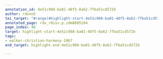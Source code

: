 ```yaml
---
annotation_id: 4e51c988-ba01-48f5-8a62-7fba51cd572b
author: rdunn5
tei_target: "#range(#highlight-start-4e51c988-ba01-48f5-8a62-7fba51cd572b, #highlight-end-4e51c988-ba01-48f5-8a62-7fba51cd572b)"
annotated_page: rdx_r8ssv.p.idm8605104
page_index: 48
target: highlight-start-4e51c988-ba01-48f5-8a62-7fba51cd572b
tags:
- walker-christian-harmony-1867
end_target: highlight-end-4e51c988-ba01-48f5-8a62-7fba51cd572b

---
```

